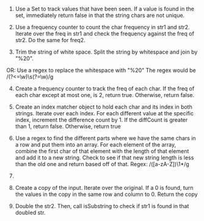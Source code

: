 1. Use a Set to track values that have been seen. If a value is found in the set, immediately return false in that the string chars are not unique.

2. Use a frequency counter to count the char frequency in str1 and str2. Iterate over the freq in str1 and check the frequency against the freq of str2. Do the same for freq2.

3. Trim the string of white space. Split the string by whitespace and join by "%20".

OR: Use a regex to replace the whitespace with "%20"
The regex would be /(?<=\w)\s(?=\w)/g

4. Create a frequency counter to track the freq of each char. If the freq of each char except at most one, is 2, return true. Otherwise, return false. 

5. Create an index matcher object to hold each char and its index in both strings. Iterate over each index. For each different value at the specific index, increment the difference count by 1. If the diffCount is greater than 1, return false. Otherwise, return true

6. Use a regex to find the different parts where we have the same chars in a row and put them into an array. For each element of the array, combine the first char of that element with the length of that element and add it to a new string. Check to see if that new string length is less than the old one and return based off of that.
Regex: /([a-zA-Z])\1*/g
7. 

8. Create a copy of the input. Iterate over the original. If a 0 is found, turn the values in the copy in the same row and column to 0. Return the copy

9. Double the str2. Then, call isSubstring to check if str1 is found in that doubled str.

